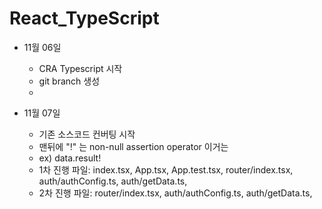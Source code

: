 # React_TypeScript

- 11월 06일

  - CRA Typescript 시작
  - git branch 생성
  -

- 11월 07일
  - 기존 소스코드 컨버팅 시작
  - 맨뒤에 "!" 는 non-null assertion operator 이거는
  - ex) data.result!
  - 1차 진행 파일: index.tsx, App.tsx, App.test.tsx, router/index.tsx, auth/authConfig.ts, auth/getData.ts,
  - 2차 진행 파일: router/index.tsx, auth/authConfig.ts, auth/getData.ts,
